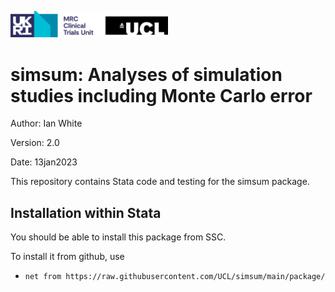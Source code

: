 <a href ="https://www.mrcctu.ucl.ac.uk/"><img src="MRCCTU_at_UCL_Logo.png" width="50%" /></a>

# simsum: Analyses of simulation studies including Monte Carlo error

Author: Ian White

Version: 2.0

Date: 13jan2023

This repository contains Stata code and testing for the simsum package.

## Installation within Stata
You should be able to install this package from SSC.

To install it from github, use
- `net from https://raw.githubusercontent.com/UCL/simsum/main/package/`

